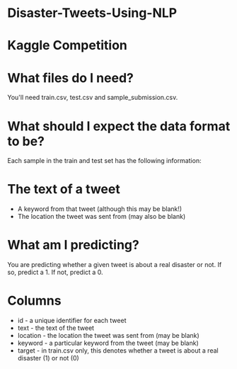 # Disaster-Tweets-Using-NLP
# Kaggle Competition

# What files do I need?
You'll need train.csv, test.csv and sample_submission.csv.

# What should I expect the data format to be?
Each sample in the train and test set has the following information:

# The text of a tweet
* A keyword from that tweet (although this may be blank!)
* The location the tweet was sent from (may also be blank)

# What am I predicting?
You are predicting whether a given tweet is about a real disaster or not. If so, predict a 1. If not, predict a 0.

# Columns
* id - a unique identifier for each tweet
* text - the text of the tweet
* location - the location the tweet was sent from (may be blank)
* keyword - a particular keyword from the tweet (may be blank)
* target - in train.csv only, this denotes whether a tweet is about a real disaster (1) or not (0)

